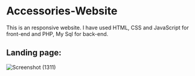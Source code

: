 # Accessories-Website
This is an responsive website. I have used HTML, CSS and JavaScript for front-end and PHP, My Sql for back-end. 
## Landing page: 
![Screenshot (1311)](https://user-images.githubusercontent.com/83781242/224623144-5705535d-71d8-4fa3-9934-bbe1b021d6c6.png)
